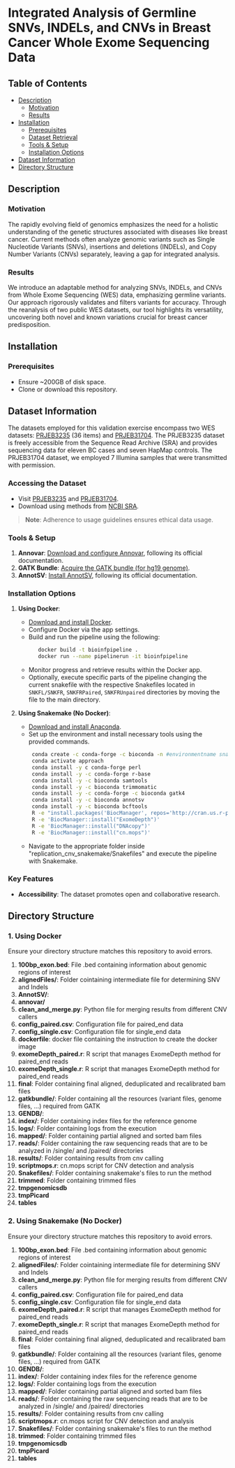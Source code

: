 # Integrated Analysis of Germline SNVs, INDELs, and CNVs in Breast Cancer Whole Exome Sequencing Data

## Table of Contents
- [Description](#description)
  - [Motivation](#motivation)
  - [Results](#results)
- [Installation](#installation)
  - [Prerequisites](#prerequisites)
  - [Dataset Retrieval](#dataset-retrieval)
  - [Tools & Setup](#tools--setup)
  - [Installation Options](#installation-options)
- [Dataset Information](#dataset-information)
- [Directory Structure](#directory-structure)

## Description

### Motivation
The rapidly evolving field of genomics emphasizes the need for a holistic understanding of the genetic structures associated with diseases like breast cancer. Current methods often analyze genomic variants such as Single Nucleotide Variants (SNVs), insertions and deletions (INDELs), and Copy Number Variants (CNVs) separately, leaving a gap for integrated analysis.

### Results
We introduce an adaptable method for analyzing SNVs, INDELs, and CNVs from Whole Exome Sequencing (WES) data, emphasizing germline variants. Our approach rigorously validates and filters variants for accuracy. Through the reanalysis of two public WES datasets, our tool highlights its versatility, uncovering both novel and known variations crucial for breast cancer predisposition.

## Installation

### Prerequisites
- Ensure ~200GB of disk space.
- Clone or download this repository.

## Dataset Information
The datasets employed for this validation exercise encompass two WES datasets: [PRJEB3235](https://www.ncbi.nlm.nih.gov/bioproject/PRJEB3235) (36 items) and [PRJEB31704](https://www.ncbi.nlm.nih.gov/bioproject/?term=PRJEB31704). The PRJEB3235 dataset is freely accessible from the Sequence Read Archive (SRA) and provides sequencing data for eleven BC cases and seven HapMap controls. The PRJEB31704 dataset, we employed 7 Illumina samples that were transmitted with permission.

### Accessing the Dataset
- Visit [PRJEB3235](https://www.ncbi.nlm.nih.gov/bioproject/PRJEB3235) and [PRJEB31704](https://www.ncbi.nlm.nih.gov/bioproject/?term=PRJEB31704).
- Download using methods from [NCBI SRA](https://www.ncbi.nlm.nih.gov/sra/docs/sradownload/).

> **Note**: Adherence to usage guidelines ensures ethical data usage.

### Tools & Setup
1. **Annovar**: [Download and configure Annovar](https://annovar.openbioinformatics.org/en/latest/user-guide/download/), following its official documentation. 
2. **GATK Bundle**: [Acquire the GATK bundle (for hg19 genome)](https://console.cloud.google.com/storage/browser/gcp-public-data--broad-references).
3. **AnnotSV**: [Install AnnotSV](https://github.com/lgmgeo/AnnotSV), following its official documentation.

### Installation Options
1. **Using Docker**:
   - [Download and install Docker](https://www.docker.com/products/docker-desktop/).
   - Configure Docker via the app settings.
   - Build and run the pipeline using the following:
     ```bash
        docker build -t bioinfpipeline .
        docker run --name pipelinerun -it bioinfpipeline
        ```
   - Monitor progress and retrieve results within the Docker app.
   - Optionally, execute specific parts of the pipeline changing the current snakefile with the respective Snakefiles located in `SNKFL/SNKFR`, `SNKFRPaired`, `SNKFRUnpaired` directories by moving the file to the main directory.

2. **Using Snakemake (No Docker)**:
   - [Download and install Anaconda](https://docs.anaconda.com/free/anaconda/install/index.html).
   - Set up the environment and install necessary tools using the provided commands.
     ```bash
      conda create -c conda-forge -c bioconda -n #environmentname snakemake -y 
      conda activate approach
      conda install -y c conda-forge perl
      conda install -y -c conda-forge r-base
      conda install -y -c bioconda samtools
      conda install -y -c bioconda trimmomatic
      conda install -y -c conda-forge -c bioconda gatk4
      conda install -y -c bioconda annotsv
      conda install -y -c bioconda bcftools
      R -e "install.packages('BiocManager', repos='http://cran.us.r-project.org')"
      R -e 'BiocManager::install("ExomeDepth")'
      R -e 'BiocManager::install("DNAcopy")'
      R -e 'BiocManager::install("cn.mops")'
      ```
   - Navigate to the appropriate folder inside "replication_cnv_snakemake/Snakefiles" and execute the pipeline with Snakemake.

### Key Features
- **Accessibility**: The dataset promotes open and collaborative research.

## Directory Structure

### 1. Using Docker
Ensure your directory structure matches this repository to avoid errors.

1. **100bp_exon.bed**: File .bed containing information about genomic regions of interest 
2. **alignedFiles/**: Folder cointaining intermediate file for determining SNV and Indels
3. **AnnotSV/**: 
4. **annovar/**
5. **clean_and_merge.py**: Python file for merging results from different CNV callers
6. **config_paired.csv**: Configuration file for paired_end data
7. **config_single.csv**: Configuration file for single_end data
8. **dockerfile**: docker file containing the instruction to create the docker image
9. **exomeDepth_paired.r**: R script that manages ExomeDepth method for paired_end reads
10. **exomeDepth_single.r**: R script that manages ExomeDepth method for paired_end reads
11. **final**: Folder containing final aligned, deduplicated and recalibrated bam files
12. **gatkbundle/**: Folder containing all the resources (variant files, genome files, ...) required from GATK 
13. **GENDB/**: 
14. **index/**: Folder containing index files for the reference genome
15. **logs/**: Folder containing logs from the execution
16. **mapped/**: Folder containing partial aligned and sorted bam files
17. **reads/**: Folder containing the raw sequencing reads that are to be analyzed in /single/ and /paired/ directories
18. **results/**: Folder containing results from cnv calling
19. **scriptmops.r**: cn.mops script for CNV detection and analysis
20. **Snakefiles/**: Folder containing snakemake's files to run the method
21. **trimmed**: Folder containing trimmed files
22. **tmpgenomicsdb**
23. **tmpPicard**
24. **tables**

### 2. Using Snakemake (No Docker)
Ensure your directory structure matches this repository to avoid errors.

1. **100bp_exon.bed**: File .bed containing information about genomic regions of interest 
2. **alignedFiles/**: Folder cointaining intermediate file for determining SNV and Indels
3. **clean_and_merge.py**: Python file for merging results from different CNV callers
4. **config_paired.csv**: Configuration file for paired_end data
5. **config_single.csv**: Configuration file for single_end data
6. **exomeDepth_paired.r**: R script that manages ExomeDepth method for paired_end reads
7. **exomeDepth_single.r**: R script that manages ExomeDepth method for paired_end reads
8. **final**: Folder containing final aligned, deduplicated and recalibrated bam files
9. **gatkbundle/**: Folder containing all the resources (variant files, genome files, ...) required from GATK 
10. **GENDB/**: 
11. **index/**: Folder containing index files for the reference genome
12. **logs/**: Folder containing logs from the execution
13. **mapped/**: Folder containing partial aligned and sorted bam files
14. **reads/**: Folder containing the raw sequencing reads that are to be analyzed in /single/ and /paired/ directories
15. **results/**: Folder containing results from cnv calling
16. **scriptmops.r**: cn.mops script for CNV detection and analysis
17. **Snakefiles/**: Folder containing snakemake's files to run the method
18. **trimmed**: Folder containing trimmed files
19. **tmpgenomicsdb**
20. **tmpPicard**
21. **tables**
